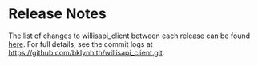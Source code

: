 Release Notes
=============

The list of changes to willisapi_client between each release can be found
[here](https://github.com/bklynhlth/willisapi_client.git). For full
details, see the commit logs at https://github.com/bklynhlth/willisapi_client.git.
